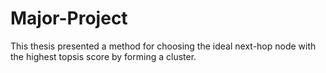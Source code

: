 # Major-Project
This thesis presented a method for choosing the ideal next-hop node with the highest topsis score by forming a cluster.
